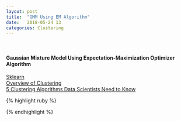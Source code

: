 ```yaml
---
layout: post
title:  "GMM Using EM Algorithm"
date:   2018-05-24 13
categories: Clustering
---
```

<br />
<h4>Gaussian Mixture Model Using Expectation-Maximization Optimizer Algorithm</h4>
<a href="http://scikit-learn.org/stable/modules/generated/sklearn.mixture.GaussianMixture.html">
Sklearn
</a>
<br />
<a href="http://scikit-learn.org/stable/modules/clustering.html">
Overview of Clustering
</a>
<br />
<a href="https://towardsdatascience.com/the-5-clustering-algorithms-data-scientists-need-to-know-a36d136ef68">
5 Clustering Algorithms Data Scientists Need to Know
</a>


{% highlight ruby %}



{% endhighlight %}
